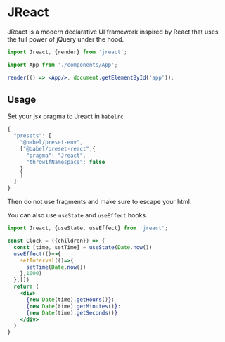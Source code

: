 JReact
===========================

JReact is a modern declarative UI framework inspired by React that uses the full power of jQuery under the hood.

```jsx
import Jreact, {render} from 'jreact';

import App from './components/App';

render(() => <App/>, document.getElementById('app'));
```

## Usage
Set your jsx pragma to Jreact in `babelrc`

```js
{
  "presets": [
    "@babel/preset-env", 
    ["@babel/preset-react",{
      "pragma": "Jreact",
      "throwIfNamespace": false 
    }
    ]
  ]
}
```

Then do not use fragments and make sure to escape your html.

You can also use `useState` and `useEffect` hooks.

```jsx
import Jreact, {useState, useEffect} from 'jreact';

const Clock = ({children}) => {
  const [time, setTime] = useState(Date.now())
  useEffect(()=>{
    setInterval(()=>{
      setTime(Date.now())
    },1000)
  },[])
  return (
    <div>
      {new Date(time).getHours()}:
      {new Date(time).getMinutes()}:
      {new Date(time).getSeconds()}
    </div>
  )
}
```
